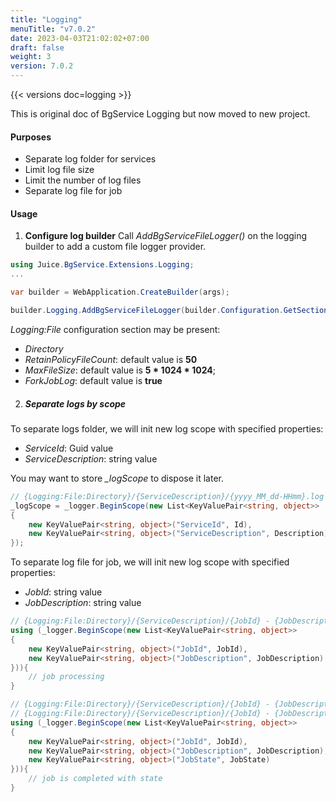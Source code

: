 ```yaml
---
title: "Logging"
menuTitle: "v7.0.2"
date: 2023-04-03T21:02:02+07:00
draft: false
weight: 3
version: 7.0.2
---
```

{{< versions doc=logging >}}

This is original doc of BgService Logging but now moved to new project.

#### Purposes

- Separate log folder for services
- Limit log file size
- Limit the number of log files
- Separate log file for job

#### Usage

1. **Configure log builder**
Call *AddBgServiceFileLogger()* on the logging builder to add a custom file logger provider.
```cs
using Juice.BgService.Extensions.Logging;
...

var builder = WebApplication.CreateBuilder(args);

builder.Logging.AddBgServiceFileLogger(builder.Configuration.GetSection("Logging:File"));

```

*Logging:File* configuration section may be present:
- *Directory*
- *RetainPolicyFileCount*: default value is **50**
- *MaxFileSize*: default value is **5 * 1024 * 1024**;
- *ForkJobLog*: default value is **true**

2. ##### Separate logs by scope

To separate logs folder, we will init new log scope with specified properties:
- *ServiceId*: Guid value
- *ServiceDescription*: string value

You may want to store *_logScope* to dispose it later.
```cs
// {Logging:File:Directory}/{ServiceDescription}/{yyyy_MM_dd-HHmm}.log
_logScope = _logger.BeginScope(new List<KeyValuePair<string, object>>
{
    new KeyValuePair<string, object>("ServiceId", Id),
    new KeyValuePair<string, object>("ServiceDescription", Description)
});
```

To separate log file for job, we will init new log scope with specified properties:
- *JobId*: string value
- *JobDescription*: string value

```cs
// {Logging:File:Directory}/{ServiceDescription}/{JobId} - {JobDescription}.log
using (_logger.BeginScope(new List<KeyValuePair<string, object>>
{
    new KeyValuePair<string, object>("JobId", JobId),
    new KeyValuePair<string, object>("JobDescription", JobDescription)
})){
    // job processing
}

// {Logging:File:Directory}/{ServiceDescription}/{JobId} - {JobDescription}_{JobState}.log
// {Logging:File:Directory}/{ServiceDescription}/{JobId} - {JobDescription}_{JobState} (attempted).log
using (_logger.BeginScope(new List<KeyValuePair<string, object>>
{
    new KeyValuePair<string, object>("JobId", JobId),
    new KeyValuePair<string, object>("JobDescription", JobDescription),
    new KeyValuePair<string, object>("JobState", JobState)
})){
    // job is completed with state
}

```
